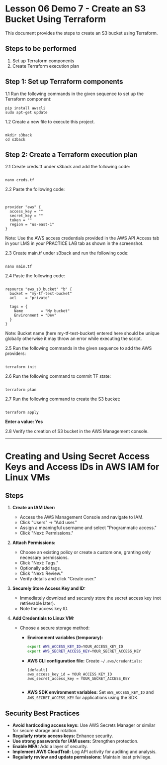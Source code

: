 # Lesson 06 Demo 7 - Create an S3 Bucket Using Terraform

This document provides the steps to create an S3 bucket using Terraform.

## Steps to be performed

1. Set up Terraform components
2. Create Terraform execution plan

## Step 1: Set up Terraform components

1.1 Run the following commands in the given sequence to set up the Terraform component:

```
pip install awscli
sudo apt-get update
```

1.2 Create a new file to execute this project.



```

mkdir s3back
cd s3back
```

## Step 2: Create a Terraform execution plan
2.1 Create creds.tf under s3back and add the following code:



```

nano creds.tf
```

2.2 Paste the following code:


```


provider "aws" {
  access_key = ""
  secret_key = ""
  token = ""
  region = "us-east-1"
}
```

Note: Use the AWS access credentials provided in the AWS API Access tab in your LMS in your PRACTICE LAB tab as shown in the screenshot.

2.3 Create main.tf under s3back and run the following code:



```

nano main.tf
```

2.4 Paste the following code:



```

resource "aws_s3_bucket" "b" {
  bucket = "my-tf-test-bucket"
  acl    = "private"

  tags = {
    Name        = "My bucket"
    Environment = "Dev"
  }
}

```

Note: Bucket name (here my-tf-test-bucket) entered here should be unique globally otherwise it may throw an error while executing the script.

2.5 Run the following commands in the given sequence to add the AWS providers:



```

terraform init
```

2.6 Run the following command to commit TF state:



```

terraform plan
```

2.7 Run the following command to create the S3 bucket:



```

terraform apply
```

**Enter a value: Yes**

2.8 Verify the creation of S3 bucket in the AWS Management console.


---

# Creating and Using Secret Access Keys and Access IDs in AWS IAM for Linux VMs

## Steps

1. **Create an IAM User:**
   - Access the AWS Management Console and navigate to IAM.
   - Click "Users" -> "Add user."
   - Assign a meaningful username and select "Programmatic access."
   - Click "Next: Permissions."

2. **Attach Permissions:**
   - Choose an existing policy or create a custom one, granting only necessary permissions.
   - Click "Next: Tags."
   - Optionally add tags.
   - Click "Next: Review."
   - Verify details and click "Create user."

3. **Securely Store Access Key and ID:**
   - Immediately download and securely store the secret access key (not retrievable later).
   - Note the access key ID.

4. **Add Credentials to Linux VM:**
   - Choose a secure storage method:

     - **Environment variables (temporary):**
       ```bash
       export AWS_ACCESS_KEY_ID=YOUR_ACCESS_KEY_ID
       export AWS_SECRET_ACCESS_KEY=YOUR_SECRET_ACCESS_KEY
       ```

     - **AWS CLI configuration file:**
       Create `~/.aws/credentials`:
       ```
       [default]
       aws_access_key_id = YOUR_ACCESS_KEY_ID
       aws_secret_access_key = YOUR_SECRET_ACCESS_KEY
       

     - **AWS SDK environment variables:**
       Set `AWS_ACCESS_KEY_ID` and `AWS_SECRET_ACCESS_KEY` for applications using the SDK.

## Security Best Practices

- **Avoid hardcoding access keys:** Use AWS Secrets Manager or similar for secure storage and rotation.
- **Regularly rotate access keys:** Enhance security.
- **Use strong passwords for IAM users:** Strengthen protection.
- **Enable MFA:** Add a layer of security.
- **Implement AWS CloudTrail:** Log API activity for auditing and analysis.
- **Regularly review and update permissions:** Maintain least privilege.

